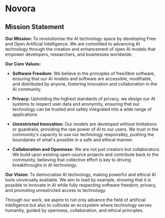 # Novora

## Mission Statement

**Our Mission:** To revolutionise the AI technology space by developing Free and Open Artificial Intelligence. We are committed to advancing AI technology through the creation and enhancement of open AI models that empower developers, researchers, and businesses worldwide.

**Our Core Values:**

- **Software Freedom:** We believe in the principles of free/libre software, ensuring that our AI models and software are accessible, modifiable, and distributed by anyone, fostering innovation and collaboration in the AI community.

- **Privacy:** Upholding the highest standards of privacy, we design our AI systems to respect user data and anonymity, ensuring that our technology can be trusted and safely integrated into a wide range of applications.

- **Unrestricted Innovation:** Our models are developed without limitations or guardrails, providing the raw power of AI to our users. We trust in the community's capacity to use our technology responsibly, pushing the boundaries of what's possible in a safe and ethical manner.

- **Collaboration and Openness:** We are not just creators but collaborators. We build upon existing open-source projects and contribute back to the community, believing that collective effort is key to driving breakthroughs in AI technology.

**Our Vision:** To democratise AI technology, making powerful and ethical AI tools universally available. We aim to lead by example, showing that it is possible to innovate in AI while fully respecting software freedom, privacy, and promoting unrestricted access to technology.

Through our work, we aspire to not only advance the field of artificial intelligence but also to cultivate an ecosystem where technology serves humanity, guided by openness, collaboration, and ethical principles.
